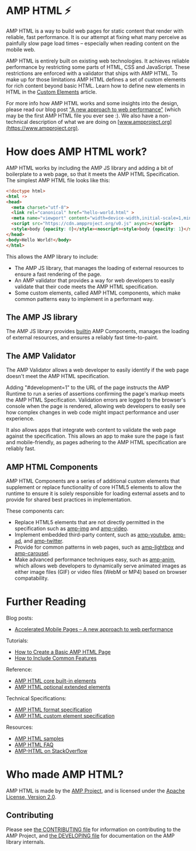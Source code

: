 <!---
Copyright 2015 The AMP HTML Authors. All Rights Reserved.

Licensed under the Apache License, Version 2.0 (the "License");
you may not use this file except in compliance with the License.
You may obtain a copy of the License at

      http://www.apache.org/licenses/LICENSE-2.0

Unless required by applicable law or agreed to in writing, software
distributed under the License is distributed on an "AS-IS" BASIS,
WITHOUT WARRANTIES OR CONDITIONS OF ANY KIND, either express or implied.
See the License for the specific language governing permissions and
limitations under the License.
-->

# AMP HTML ⚡

AMP HTML is a way to build web pages for static content that render with reliable, fast performance. It is our attempt at fixing what many perceive as painfully slow page load times – especially when reading content on the mobile web.

AMP HTML is entirely built on existing web technologies. It achieves reliable performance by restricting some parts of HTML, CSS and JavaScript. These restrictions are enforced with a validator that ships with AMP HTML. To make up for those limitations AMP HTML defines a set of custom elements for rich content beyond basic HTML. Learn how to define new elements in HTML in the [Custom Elements](http://www.html5rocks.com/en/tutorials/webcomponents/customelements/) article.

For more info how AMP HTML works and some insights into the design, please read our blog post ["A new approach to web performance"](https://www.ampproject.org/how-it-works/) (which may be the first AMP HTML file you ever see :). We also have a non-technical description of what we are doing on [www.ampproject.org](https://www.ampproject.org).

# How does AMP HTML work?

AMP HTML works by including the AMP JS library and adding a bit of boilerplate to a web page, so that it meets the AMP HTML Specification. The simplest AMP HTML file looks like this:

```html
<!doctype html>
<html ⚡>
<head>
  <meta charset="utf-8">
  <link rel="canonical" href="hello-world.html" >
  <meta name="viewport" content="width=device-width,initial-scale=1,minimum-scale=1,maximum-scale=1,user-scalable=no,minimal-ui">
  <script src="https://cdn.ampproject.org/v0.js" async></script>
  <style>body {opacity: 0}</style><noscript><style>body {opacity: 1}</style></noscript>
</head>
<body>Hello World!</body>
</html>
```

This allows the AMP library to include:
* The AMP JS library, that manages the loading of external resources to ensure a
  fast rendering of the page.
* An AMP validator that provides a way for web developers to easily validate
  that their code meets the AMP HTML specification.
* Some custom elements, called AMP HTML components, which make common patterns
  easy to implement in a performant way.

## The AMP JS library

The AMP JS library provides [builtin](builtins/README.md) AMP Components, manages the loading of external resources, and ensures a reliably fast time-to-paint.

## The AMP Validator

The AMP Validator allows a web developer to easily identify if the web page
doesn't meet the AMP HTML specification.

Adding "#development=1" to the URL of the page instructs the AMP Runtime to run
a series of assertions confirming the page's markup meets the AMP HTML
Specification.  Validation errors are logged to the browser's console when the
page is rendered, allowing web developers to easily see how complex changes in
web code might impact performance and user experience.

It also allows apps that integrate web content to validate the web page against
the specification.  This allows an app to make sure the page is fast and
mobile-friendly, as pages adhering to the AMP HTML specification are reliably
fast.

## AMP HTML Components

AMP HTML Components are a series of additional custom elements that supplement
or replace functionality of core HTML5 elements to allow the runtime to ensure
it is solely responsible for loading external assets and to provide for shared
best practices in implementation.

These components can:
* Replace HTML5 elements that are not directly permitted in the specification
  such as [amp-img](builtins/amp-img.md) and [amp-video](builtins/amp-video.md).
* Implement embedded third-party content, such as
[amp-youtube](extensions/amp-youtube/amp-youtube.md), [amp-ad](builtins/amp-ad.md),
and [amp-twitter](extensions/amp-twitter/amp-twitter.md).
* Provide for common patterns in web pages,
such as [amp-lightbox](extensions/amp-lightbox/amp-lightbox.md)
and [amp-carousel](extensions/amp-carousel/amp-carousel.md).
* Make advanced performance techniques easy,
such as [amp-anim](extensions/amp-anim/amp-anim.md),
which allows web developers to dynamically serve animated images
as either image files (GIF) or video files (WebM or MP4) based on browser compatability.

# Further Reading

Blog posts:
 * [Accelerated Mobile Pages – A new approach to web performance](https://www.ampproject.org/how-it-works/)

Tutorials:
* [How to Create a Basic AMP HTML Page](docs/create_page.md)
* [How to Include Common Features](docs/include_features.md)

<!--
Not yet done.
* [Integrating your AMP HTML page](docs/integrating.md)
* [Extending AMP HTML with new elements](docs/extending.md)
* [Embedding AMP HTML content in your app](docs/embedding.md)
-->

Reference:
* [AMP HTML core built-in elements](builtins/README.md)
* [AMP HTML optional extended elements](extensions/README.md)

Technical Specifications:
* [AMP HTML format specification](spec/amp-html-format.md)
* [AMP HTML custom element specification](spec/amp-html-components.md)

Resources:
* [AMP HTML samples](examples/)
* [AMP HTML FAQ](docs/FAQ.md)
* [AMP-HTML on StackOverflow](https://stackoverflow.com/questions/tagged/amp-html)

# Who made AMP HTML?

AMP HTML is made by the [AMP Project](https://www.ampproject.org/), and is licensed
under the [Apache License, Version 2.0](LICENSE).

## Contributing

Please see [the CONTRIBUTING file](CONTRIBUTING.md) for information on contributing to the AMP Project, and [the DEVELOPING file](DEVELOPING.md) for documentation on the AMP library internals.
